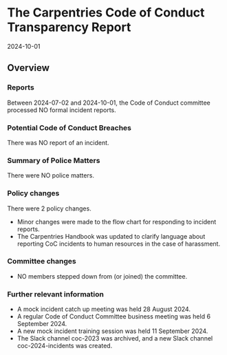 # The Carpentries Code of Conduct Transparency Report

2024-10-01

## Overview

### Reports

Between 2024-07-02 and 2024-10-01, the Code of Conduct committee processed NO formal incident reports. 

### Potential Code of Conduct Breaches

There was NO report of an incident.

### Summary of Police Matters

There were NO police matters.

### Policy changes

There were 2 policy changes.  
* Minor changes were made to the flow chart for responding to incident reports.
* The Carpentries Handbook was updated to clarify language about reporting CoC incidents to human resources in the case of harassment.
 
### Committee changes

- NO members stepped down from (or joined) the committee.

### Further relevant information

* A mock incident catch up meeting was held 28 August 2024.
* A regular Code of Conduct Committee business meeting was held 6 September 2024.
* A new mock incident training session was held 11 September 2024.
* The Slack channel coc-2023 was archived, and a new Slack channel coc-2024-incidents was created. 
